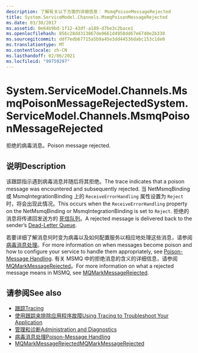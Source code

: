 ```yaml
---
description: 了解有关以下方面的详细信息： MsmqPoisonMessageRejected
title: System.ServiceModel.Channels.MsmqPoisonMessageRejected
ms.date: 03/30/2017
ms.assetid: 0e64b9bd-1f12-43df-a189-d7be3c2bace1
ms.openlocfilehash: 856c28dd313867de0661d4950dd67e6740e2b338
ms.sourcegitcommit: ddf7edb67715a5b9a45e3dd44536dabc153c1de0
ms.translationtype: MT
ms.contentlocale: zh-CN
ms.lasthandoff: 02/06/2021
ms.locfileid: "99759297"
---
```

# <a name="systemservicemodelchannelsmsmqpoisonmessagerejected"></a><span data-ttu-id="5bfea-103">System.ServiceModel.Channels.MsmqPoisonMessageRejected</span><span class="sxs-lookup"><span data-stu-id="5bfea-103">System.ServiceModel.Channels.MsmqPoisonMessageRejected</span></span>

<span data-ttu-id="5bfea-104">拒绝的病毒消息。</span><span class="sxs-lookup"><span data-stu-id="5bfea-104">Poison message rejected.</span></span>  
  
## <a name="description"></a><span data-ttu-id="5bfea-105">说明</span><span class="sxs-lookup"><span data-stu-id="5bfea-105">Description</span></span>  

 <span data-ttu-id="5bfea-106">该跟踪指示遇到病毒消息并随后将其拒绝。</span><span class="sxs-lookup"><span data-stu-id="5bfea-106">The trace indicates that a poison message was encountered and subsequently rejected.</span></span> <span data-ttu-id="5bfea-107">当 NetMsmqBinding 或 MsmqIntegrationBinding 上的 `ReceiveErrorHandling` 属性设置为 `Reject` 时，将会出现此情况。</span><span class="sxs-lookup"><span data-stu-id="5bfea-107">This occurs when the `ReceiveErrorHandling` property on the NetMsmqBinding or MsmqIntegrationBinding is set to `Reject`.</span></span> <span data-ttu-id="5bfea-108">拒绝的消息将传递回发送方的 [死信队列](../../feature-details/using-dead-letter-queues-to-handle-message-transfer-failures.md)。</span><span class="sxs-lookup"><span data-stu-id="5bfea-108">A rejected message is delivered back to the sender’s [Dead-Letter Queue](../../feature-details/using-dead-letter-queues-to-handle-message-transfer-failures.md).</span></span>  
  
 <span data-ttu-id="5bfea-109">若要详细了解消息何时变为病毒以及如何配置服务以相应地处理这些消息，请参阅 [病毒消息处理](../../feature-details/poison-message-handling.md)。</span><span class="sxs-lookup"><span data-stu-id="5bfea-109">For more information on when messages become poison and how to configure your service to handle them appropriately, see [Poison-Message Handling](../../feature-details/poison-message-handling.md).</span></span> <span data-ttu-id="5bfea-110">有关 MSMQ 中的拒绝消息的含义的详细信息，请参阅 [MQMarkMessageRejected](/previous-versions/windows/desktop/msmq/ms707071(v=vs.85))。</span><span class="sxs-lookup"><span data-stu-id="5bfea-110">For more information on what a rejected message means in MSMQ, see [MQMarkMessageRejected](/previous-versions/windows/desktop/msmq/ms707071(v=vs.85)).</span></span>  
  
## <a name="see-also"></a><span data-ttu-id="5bfea-111">请参阅</span><span class="sxs-lookup"><span data-stu-id="5bfea-111">See also</span></span>

- [<span data-ttu-id="5bfea-112">跟踪</span><span class="sxs-lookup"><span data-stu-id="5bfea-112">Tracing</span></span>](index.md)
- [<span data-ttu-id="5bfea-113">使用跟踪来排除应用程序故障</span><span class="sxs-lookup"><span data-stu-id="5bfea-113">Using Tracing to Troubleshoot Your Application</span></span>](using-tracing-to-troubleshoot-your-application.md)
- [<span data-ttu-id="5bfea-114">管理和诊断</span><span class="sxs-lookup"><span data-stu-id="5bfea-114">Administration and Diagnostics</span></span>](../index.md)
- [<span data-ttu-id="5bfea-115">病毒消息处理</span><span class="sxs-lookup"><span data-stu-id="5bfea-115">Poison-Message Handling</span></span>](../../feature-details/poison-message-handling.md)
- <span data-ttu-id="5bfea-116">[MQMarkMessageRejected](/previous-versions/windows/desktop/msmq/ms707071(v=vs.85))</span><span class="sxs-lookup"><span data-stu-id="5bfea-116">[MQMarkMessageRejected](/previous-versions/windows/desktop/msmq/ms707071(v=vs.85))</span></span>

